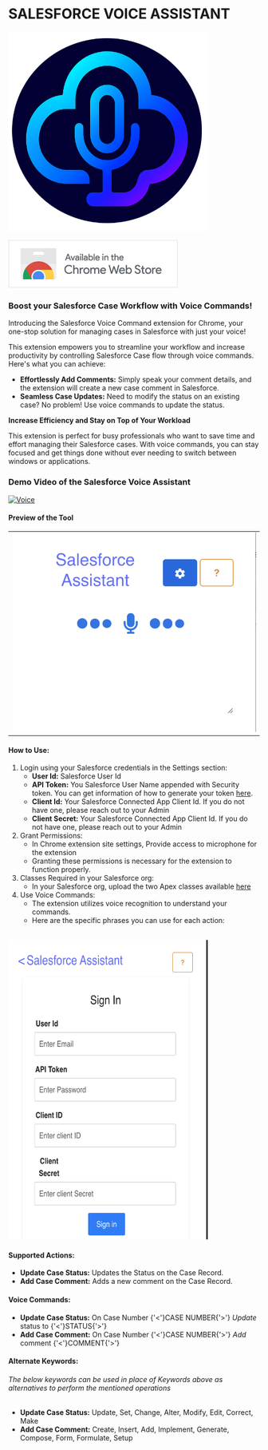 <h1>SALESFORCE VOICE ASSISTANT</h1>
<img src="screenshots/image.png" alt="project-screenshot" width="400" height="400/">

[![Available on the Chrome Web Store!](screenshots/ChromeWebStore.png)](https://chromewebstore.google.com/detail/salesforce-voice-assistan/aeckknhoicchpaijpdafgjnljdkhnoif)

<h3>Boost your Salesforce Case Workflow with Voice Commands!</h3>
<p>Introducing the Salesforce Voice Command extension for Chrome, your one-stop solution for managing cases in Salesforce with just your voice!</p>

<p>This extension empowers you to streamline your workflow and increase productivity by controlling Salesforce Case flow through voice commands. Here's what you can achieve:</p>

<ul>
<li><b>Effortlessly Add Comments:</b>  Simply speak your comment details, and the extension will create a new case comment in Salesforce.</li>
<li><b>Seamless Case Updates:</b> Need to modify the status on an existing case? No problem! Use voice commands to update the status.</li>
</ul>

<b>Increase Efficiency and Stay on Top of Your Workload</b>

<p>This extension is perfect for busy professionals who want to save time and effort managing their Salesforce cases. With voice commands, you can stay focused and get things done without ever needing to switch between windows or applications.</p>

<h3>Demo Video of the Salesforce Voice Assistant</h3>

[![Voice](https://img.youtube.com/vi/WflLXv8urLk/hqdefault.jpg)](https://youtu.be/WflLXv8urLk)

<h4>Preview of the Tool</h4>

<table border="0">
 <tr>
    <td><img src="screenshots/Image1.png" alt="project-screenshot" width="600" height="400/"></td>
 </tr>
</table>


<section class="how-to-use">
                <h4>How to Use:</h4>
                <ol>
                    <li>
                        Login using your Salesforce credentials in the Settings section:
                        <ul>
                            <li><b>User Id:</b> Salesforce User Id</li>
                            <li><b>API Token:</b> You Salesforce User Name appended with Security token. You can get information of how to generate your token <a href="https://help.salesforce.com/s/articleView?id=xcloud.user_security_token.htm&type=5" target="_blank">here</a>.</li>
                            <li><b>Client Id:</b> Your Salesforce Connected App Client Id. If you do not have one, please reach out to your Admin</li>
                            <li><b>Client Secret:</b> Your Salesforce Connected App Client Id. If you do not have one, please reach out to your Admin</li>
                        </ul>
                    </li>
                    <li>
                        Grant Permissions:
                        <ul>
                            <li>In Chrome extension site settings, Provide access to microphone for the extension</li>
                            <li>Granting these permissions is necessary for the extension to function properly.</li>
                        </ul>
                    </li>
                    <li>
                        Classes Required in your Salesforce org:
                        <ul>
                            <li>In your Salesforce org, upload the two Apex classes available <a href="https://github.com/Beavan1997/sf-voice-assistant/tree/main/apexClasses" target="_blank">here</a></li>
                        </ul>
                    </li>
                    <li>
                        Use Voice Commands:
                        <ul>
                            <li>The extension utilizes voice recognition to understand your commands.</li>
                            <li>Here are the specific phrases you can use for each action:</li>
                        </ul>
                    </li>
                </ol>
            </section>


<br><img src="screenshots/Image2.png" alt="project-screenshot" width="400" height="600/"><br>
<section class="how-to-use">
                <h4>Supported Actions:</h4>
                <ul class="supported-actions">
                    <li><b>Update Case Status:</b> Updates the Status on the Case Record.</li>
                    <li><b>Add Case Comment:</b> Adds a new comment on the Case Record.</li>
                </ul>
            </section>

<section class="how-to-use">
                <h4>Voice Commands:</h4>
                <ul>
                    <li><b>Update Case Status:</b> On Case Number {'<'}CASE NUMBER{'>'} <i>Update</i> status to {'<'}STATUS{'>'}</li>
                    <li><b>Add Case Comment:</b> On Case Number {'<'}CASE NUMBER{'>'} <i>Add</i> comment {'<'}COMMENT{'>'}</li>
                </ul>
                <h4>Alternate Keywords:</h4>
                <h6>The below keywords can be used in place of <i>Keywords</i> above as alternatives to perform the mentioned operations</h6>
                <ul>
                    <li><b>Update Case Status:</b> Update, Set, Change, Alter, Modify, Edit, Correct, Make</li>
                    <li><b>Add Case Comment:</b> Create, Insert, Add, Implement, Generate, Compose, Form, Formulate, Setup</li>
                </ul>
            </section>
